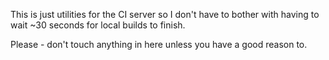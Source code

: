 This is just utilities for the CI server so I don't have to bother with having to wait ~30 seconds for local builds to finish.

Please - don't touch anything in here unless you have a good reason to.